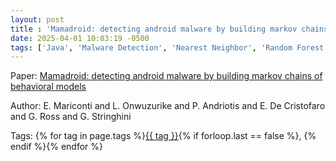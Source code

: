 ```yaml
---
layout: post
title : 'Mamadroid: detecting android malware by building markov chains of behavioral models'
date: 2025-04-01 10:03:19 -0500
tags: ['Java', 'Malware Detection', 'Nearest Neighbor', 'Random Forest (final)', 'Support Vector Machine (final)', 'Call graph']
---
```

Paper: [Mamadroid: detecting android malware by building markov chains of behavioral models](https://arxiv.org/abs/1612.04433)

Author: E. Mariconti and L. Onwuzurike and P. Andriotis and E. De Cristofaro and G. Ross and G. Stringhini




 Tags: 
    <span>
    {% for tag in page.tags %}<a href="{{ site.baseurl }}tags/#{{ tag | slugify }}">{{ tag }}</a>{% if forloop.last == false %}, {% endif %}{% endfor %}
    </span>
